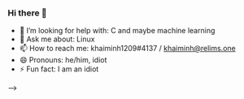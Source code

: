 ### Hi there 👋

<!--
**relimS/relimS** is a ✨ _special_ ✨ repository because its `README.md` (this file) appears on your GitHub profile.

Here are some ideas to get you started:

- 🔭 I’m currently working on: my three repositories
- 🌱 I’m currently learning: C
<!--- - 👯 I’m looking to collaborate on ... ---> 
- 🤔 I’m looking for help with: C and maybe machine learning
- 💬 Ask me about: Linux
- 📫 How to reach me: khaiminh1209#4137 / khaiminh@relims.one
- 😄 Pronouns: he/him, idiot
- ⚡ Fun fact: I am an idiot

-->
